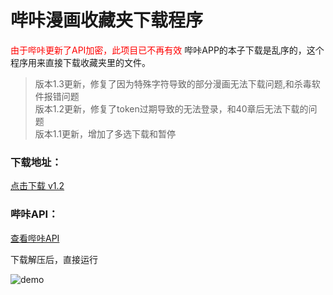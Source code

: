 # 哔咔漫画收藏夹下载程序  
<font color=red>由于哔咔更新了API加密，此项目已不再有效</font>
哔咔APP的本子下载是乱序的，这个程序用来直接下载收藏夹里的文件。  
> 版本1.3更新，修复了因为特殊字符导致的部分漫画无法下载问题,和杀毒软件报错问题  
> 版本1.2更新，修复了token过期导致的无法登录，和40章后无法下载的问题  
> 版本1.1更新，增加了多选下载和暂停

### 下载地址：  
[点击下载 v1.2](https://www.muyoo.top/index.php/archives/61/)  

### 哔咔API：  
[查看哔咔API](https://www.muyoo.top/index.php/archives/4/)  

下载解压后，直接运行  

![demo](https://www.muyoo.top/usr/uploads/2020/05/1076095479.png)
